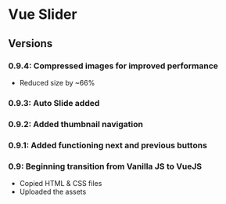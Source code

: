 # Vue Slider

## Versions

### 0.9.4: Compressed images for improved performance

* Reduced size by ~66%

### 0.9.3: Auto Slide added

### 0.9.2: Added thumbnail navigation

### 0.9.1: Added functioning next and previous buttons

### 0.9: Beginning transition from Vanilla JS to VueJS

* Copied HTML & CSS files
* Uploaded the assets
